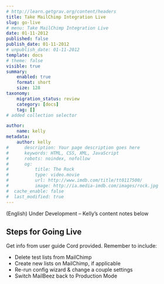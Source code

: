 ```yaml
---
# http://learn.getgrav.org/content/headers
title: Take MailChimp Integration Live
slug: go-live
# menu: Take MailChimp Integration Live
date: 01-11-2012
published: false
publish_date: 01-11-2012
# unpublish_date: 01-11-2012
template: docs
# theme: false
visible: true
summary:
    enabled: true
    format: short
    size: 128
taxonomy:
    migration_status: review
    category: [docs]
    tag: []
# added collection selector

author:
    name: kelly
metadata:
    author: kelly
#      description: Your page description goes here
#      keywords: HTML, CSS, XML, JavaScript
#      robots: noindex, nofollow
#      og:
#          title: The Rock
#          type: video.movie
#          url: http://www.imdb.com/title/tt0117500/
#          image: http://ia.media-imdb.com/images/rock.jpg
#  cache_enable: false
#  last_modified: true
---
```


(English) Under Development – Kelly’s content notes below

## Steps for Going Live

Get info from user guide Cord provided. Remember to include:  
 - Delete test lists from MailChimp  
 - Create new lists on MailChimp, if applicable  
 - Re-run config wizard & change a couple settings  
 - Switch MailBeez back to Production Mode
